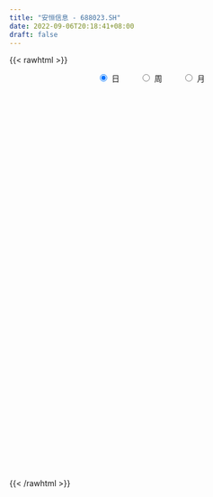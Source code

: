 ```yaml
---
title: "安恒信息 - 688023.SH"
date: 2022-09-06T20:18:41+08:00
draft: false
---
```

{{< rawhtml >}}
    <div style="text-align: center">
        <label style="padding: 1rem;"><input style="margin-right: .5rem" type="radio" name="period" value="D" checked onclick="period_change(this)">日</label>
        <label style="padding: 1rem;"><input style="margin-right: .5rem" type="radio" name="period" value="W" onclick="period_change(this)">周</label>
        <label style="padding: 1rem;"><input style="margin-right: .5rem" type="radio" name="period" value="M" onclick="period_change(this)">月</label>
    </div>
    <div id="chart" style="height: 700px;"></div> 
    <script type="text/javascript">
        const D_v = [1859.23,2088.52,2688.34,5627.14,2031.45,1313.06,3121.5,1952.89,2565.45,2981.91,4839.41,4322.87,3640.34,2289.91,5707.49,3611.85,3937.27,3553.66,1378.68,3774.74,3736.64,3516.9,5113.68,4149.76,2688.32,3609.28,6245.21,4243.65,2592.96,1875.94,5382.58,6802.9,4519.47,3844.53,3920.13,4116.51,8846.35,6455.58,5542.01,3119.39,2970.75,3071.45,5130.83,4036.73,6044.56,5620.81,4337.63,3445.78,4324.47,9385.99,6164.82,20461.79,14353.77,14257.01,11868.02,6959.49,6742.86,5205.38,6010.76,5911.17,4140.18,5893.55,10441.41,5425.42,3670.65,2695.09,3386.25,1843.8,3839.85,2555.7,4054.75,7145.66,3302.87,5325.02,3674.04,8056.56,10021.6,10905.94,5856.95,13487.24,4357.02,3302.72,4359.25,5597.53,2895.0,4866.05,3918.92,3697.18,15077.65,10146.75,8637.64,13052.97,13588.23,7248.81,7883.84,8499.18,5212.57,4321.31,7527.75,8132.76,7173.63,8107.18,7324.73,3991.41,4377.98,9957.5,12032.84,6593.49,7201.17,5438.13,6388.05,6702.77,4365.73,8803.13,9372.01,6443.9,11165.21,8024.87,4563.06,3778.23,5152.37,4237.1,3326.95,3647.36,5201.65,3543.92,8229.46,17064.65,6429.41,11345.92,8224.38,6993.24,6127.87,5647.99,3705.75,3565.77,3522.71,6128.08,4965.7,4296.86,3313.11,4283.7,2625.22,3224.2,2360.33,7220.17,8228.11,4023.2,5174.72,5180.27,5016.22,6037.78,3600.5,4159.27,7557.58,2939.2,7638.57,7033.68,4235.04,5103.37,6988.68,7035.35,4416.2,2775.46,4249.98,3441.77,15016.72,5439.22,3653.89,4271.89,6501.54,2919.53,2542.76,4247.16,2137.95,1210.16,2720.08,2777.48,3725.89,1554.76,2271.34,1713.9,4063.99,3882.45,3634.45,2870.46,1910.95,5097.04,4491.53,3975.49,3118.27,3545.5,2592.84,6040.08,4419.73,6458.36,9448.05,9944.74,9661.5,5048.22,8064.65,4649.9,7530.62,5398.83,5893.91,8966.33,10205.27,9101.29,9064.06,7295.43,4612.84,5459.51,11543.0,5317.13,6688.11,14281.99,10843.38,29450.73,34788.44,24726.27,24011.04,13071.36,20064.86,11663.37,6538.55,11578.62,10075.78,11175.7,15516.5,13221.96,12078.23,8481.68,10715.44,9942.6,7472.38,17533.43,8010.36,7198.96,10086.16,5344.36,4267.68,7771.4,3691.7,5770.19,4586.08,4022.13,5838.5,8121.94,6544.97,7317.75,5510.86,8211.34,8223.9,7073.23,11658.02,11402.48,9628.35,6382.61,6000.95,5199.08,3976.73,9801.57,8796.57,11186.39,15323.01,7210.06,6201.17,4749.16,6991.95,5599.28,6305.43,4061.7,3956.84,6771.18,5601.5,3478.56,5024.4,3160.18,2200.79,2269.72,4478.66,5774.59,8709.36,13930.92,11232.23,10862.74,11191.26,4527.85,4067.58,4267.98,6608.18,6475.93,3945.13,3062.04,7576.34,7372.52,3464.86,4545.98,11432.23,7673.78,5907.93,3227.56,4713.82,5907.83,4643.04,5937.31,6738.21,5581.32,5250.66,8548.68,9607.48,4900.26,6619.05,5694.12,6389.56,5644.82,5459.87,6834.76,8182.2,6319.37,6131.53,3519.05,5301.48,2487.29,5745.08,7132.84,6139.26,9885.89,4601.5,7397.3,4348.08,3433.47,5327.65,4788.4,6481.99,5789.49,4386.51,14477.63,6846.68,8268.93,10008.96,11275.51,7344.86,8908.02,22407.02,29020.65,16478.64,10364.61,7797.44,8402.98,6185.33,6423.69,10005.47,9510.28,5340.39,7084.27,5575.86,10525.5,12438.36,15396.79,7540.76,8709.81,6913.82,5354.95,8210.6,8460.67,8714.03,18311.94,10976.89,6160.85,6300.39,5415.6,4665.59,2882.33,8093.79,5552.23,10150.27,10715.9,11490.33,6097.07,8318.21,8071.07,8170.42,4536.95,4501.85,3460.66,4289.82,5330.12,3892.34,3115.87,4021.3,4869.15,3580.1,3901.51,4286.76,4076.77,5815.27,4833.88,4232.93,3556.17,4490.89,5518.9,7246.0,4325.04,4304.47,7320.28,7460.98,9488.18,6647.38,7531.57,6752.83,9819.31,5326.41,8203.28,7493.24,6079.5,6945.09,4643.44,3321.93,3398.78,3010.21,5624.42,6575.22,6009.54,4360.43,9021.17,5730.9,4065.46,7927.45,6851.98,10120.82,10210.29,17456.02,23587.94,14273.24,12570.56,11056.49,17246.88,8276.46,8551.27,6996.05,8138.78,13663.16,15440.74,10343.2,18941.37,21845.4,10360.78,11106.1,8252.45,20661.49,11773.92,10424.93,18527.62,12158.14,7775.5,6309.7,5984.25,5981.41,8468.24,5680.79,5384.22,4363.59,3142.7,3997.45,5146.98,5592.07,5185.74,3640.05,3523.31,2862.43,4733.81,3849.89,4565.46,6670.37,8636.47,6995.27,15052.84,15572.46,9140.82,10292.21,13090.34,6489.91,5404.94,7165.49,4651.41,5019.08,7076.5,13520.6,8516.49,7896.32,5361.5,4188.81,3497.99,4167.4,5292.37,7289.91,2893.21,6641.83,5635.49]
const D_histogram = [0.0,-0.567977208,-1.3230365338,-1.6671059596,-1.5766615957,-1.7038634234,-2.1841209714,-1.9671711769,-1.1286616215,-0.739036679,-1.2251396124,-1.898090771,-2.4213605495,-2.8752993993,-3.5553763725,-3.1808911513,-2.2305601534,-1.1146438887,-0.3006204601,0.7238133427,0.6913743525,-0.027618018,0.2820443418,0.9075033335,0.8830045214,1.0904876402,2.184973452,2.6441261436,2.4994697272,1.9431440758,2.7138686951,4.0974669088,5.450842929,6.7772113262,7.6730138413,7.7852218509,5.3947415526,2.4146476262,-0.2807653546,-2.0667708732,-2.9629941699,-4.2790778859,-5.1637373557,-5.3567214457,-4.8347514959,-3.7220993726,-3.1403903874,-2.9128883062,-2.5310535943,-0.0877480476,0.9670588096,1.3870058238,0.7980132505,0.5884860434,-0.7220243764,-1.4505783734,-1.8054222015,-1.780785399,-1.1619803632,-0.6217491651,-0.214466967,0.1090454337,-0.2249157268,-0.5802539969,-0.3699983546,-0.4989052321,-0.1381618065,0.2970999015,0.1812149621,0.3318116423,0.6356776333,1.02844269,1.2089347074,1.0635570111,0.9705689644,0.8282027062,0.0835508939,-1.1816367285,-1.8623147114,-1.0275555224,-0.3916035894,0.1032491157,0.5670883757,1.0924567782,0.8414025804,0.8022609271,0.8342621726,0.8843010394,1.4426137544,1.5549583828,1.7280662965,2.4693345637,4.4667295374,5.5143080562,6.3611158875,5.6121866589,4.825754283,4.1921853256,2.5785077431,1.0559212257,0.3557930821,-0.3570912847,0.1529655914,-0.1419357819,-0.7449826851,-0.0311178146,-0.0046535968,-0.2917146279,0.0317649106,-0.2497769472,-1.8224769688,-2.1165306486,-2.6616897204,-3.8267317196,-4.7380645618,-5.3309729297,-5.91910729,-4.9308563519,-3.5567204181,-2.2573651847,-1.4271438493,-1.3875316736,-1.4971185117,-1.2092400803,-1.5678095457,-1.5152981322,-1.4354481948,0.402845033,1.3633908319,2.2276711332,1.9914178049,1.6705505977,1.0039753073,-0.1599731262,-0.4134413939,-0.6295643461,-1.0839315058,-1.6689944623,-1.9179569098,-1.3938327859,-0.4464658471,0.1202032008,0.7539594025,1.1478492001,1.1485980846,1.9736898213,2.4546755401,2.6272703712,2.9304077763,2.9564776937,2.8633233492,2.6669953399,2.246201897,1.6857025923,1.7434748986,1.3138453932,1.757178019,1.9156804627,1.7253520534,1.47750505,1.7552543147,2.1690160838,2.4831263474,2.2589076619,2.398216409,2.4245855012,1.1249842693,0.9552383192,0.7435074598,-0.172450289,-1.3001525759,-1.5195299462,-2.4169368058,-3.3281119046,-3.5065260386,-3.5299559754,-3.9741050034,-3.6030021054,-2.4328521074,-1.7628107028,-1.5924114743,-1.1035811785,-1.9769183406,-2.332084284,-1.5778303161,-1.1099342634,-0.7401353086,-1.1055658524,-1.3536576925,-1.3691616956,-1.6631673306,-2.1042331409,-2.5680745668,-2.4486837808,-1.9127196522,-1.4699675717,-0.1667406047,1.7125390442,3.3514050555,3.8513102153,4.4441079949,4.0232693381,4.5148090282,4.1981523047,4.1311843302,2.5395975181,0.2027952504,-1.2492904211,-2.5962950103,-3.1671977233,-3.2253574709,-3.5044007577,-3.3351262712,-3.2173407858,-3.2551135926,-2.9655351565,-2.7938215115,-0.3360871483,2.5182828715,4.8589799847,7.2270387778,8.4524698125,8.9784136286,8.8009178856,7.8577824969,7.6686150373,6.8008456793,6.814084475,6.8719014257,4.4756039635,2.8180364708,1.6446097358,0.3263235446,-0.6065998925,-1.0000849334,-3.5654769832,-5.1529657471,-5.6247653694,-4.1031503577,-3.5199854213,-3.5335306362,-4.0214467251,-4.0973935231,-4.7205865322,-4.8424432047,-4.1859234914,-3.7722311829,-2.1836562037,-0.593031843,0.5409594726,0.7639152392,1.0482575041,1.9006981336,1.3103130483,2.1237603786,1.2379732139,-0.0999948159,-0.2904220557,-1.4574328492,-1.748914973,-2.1737227082,-0.9879554976,-0.3906249371,0.6728297106,0.7611774349,-0.2913240238,-1.3297734431,-2.2955654928,-1.8089368946,-0.1423375675,1.157634987,1.4244010088,0.7091685895,1.5292332774,1.0748956482,0.5930121104,-0.9479821181,-1.2076648723,-1.3983766323,-1.3807880606,-2.1079086808,-2.703663705,-2.9997228474,-1.2533764044,-1.8887303734,-2.374262671,-3.0700685522,-3.7903795769,-4.0935541487,-4.2300299312,-4.6383435712,-4.033154883,-3.5140586045,-3.0081374107,-1.6851933072,-0.5927705048,0.2730852051,0.5686532412,1.3579059988,1.1383213297,1.2079260251,0.7963415268,0.3952027804,0.0386077837,0.2690728628,0.4859350956,0.0755277007,-0.0353362304,0.4609785489,-0.0140618242,-0.8662251067,-0.9757395447,-0.5320391591,-0.2033450259,-0.4970174782,-1.0685231549,-1.2476208155,-1.0689770029,-0.2728994022,-0.21775079,-0.0639722956,0.0530888987,-0.0965228504,-0.1365447792,-0.9606253981,-1.3117753279,-0.9749613529,-0.0602822753,0.6327114842,0.573351898,0.5203165249,0.2379903385,0.1133861768,-0.11860017,-0.1680584593,-0.191395233,-0.5323808778,-1.3552317963,-2.3087998598,-2.8965704294,-3.7441481685,-3.46609294,-3.3628527798,-3.3816087785,-1.6467828898,0.23906478,1.028883797,1.6215003054,2.062772381,2.8204165384,2.5814933802,2.1776875497,1.2993680135,0.0626911263,-0.0154385112,-0.3869176329,0.0104689531,-0.3302237561,-1.2176643859,-2.3589326607,-2.4683479427,-2.5125222619,-2.3884235408,-1.9876086056,-1.2243416497,-0.929078096,-0.0738667798,0.7449448581,1.5001496037,2.1316352514,2.7044119372,3.1008165655,3.0684566609,2.8424684362,2.0690784399,1.4447104477,0.6783408703,-0.0726720724,-0.1120974498,-0.6534363049,-1.3154862175,-1.1609729541,-0.3003581722,0.3406421044,0.8759839481,1.3175937909,1.7279080886,1.6126123308,1.4963511595,1.2979296852,0.8857000763,0.7260023053,0.6604659061,0.3661460277,0.3795361308,0.004123354,-0.3930111812,-0.9556303387,-1.122517075,-1.3031990755,-1.4296698225,-1.3284788221,-0.9847623142,-0.7619944169,-0.4469246052,-0.1539554309,-0.5088768795,-1.3541410088,-2.0317675796,-2.201684732,-2.2934483362,-1.3095737934,-0.7033153195,-0.2949942783,0.0572374556,0.5503623475,1.0995861195,1.5869419921,1.8857399173,2.040010144,2.1292471117,2.0794850055,2.1331993623,2.300890694,2.3766524002,1.8046652319,1.4288264378,1.1374919599,0.9615805884,0.9160982432,0.949471688,1.1847101616,1.9711456445,3.0362820181,3.0869644348,2.9560685079,2.3132648735,2.1329947985,1.8273000985,1.269780683,0.9751475789,0.9370048439,1.2541330595,1.8784782083,2.0814586617,1.7969056673,1.8500304279,1.5730115594,1.3520814074,1.264789339,1.6011859343,1.5238983698,1.13237849,1.4048784212,1.11116313,0.8391802659,0.4151127136,0.0746352508,-0.3916915089,-1.0928019716,-1.6420883332,-1.7350161708,-1.9798050898,-1.9776010678,-1.7389754679,-1.6312979692,-1.3395885897,-1.3059782642,-1.2433862841,-1.0386319662,-0.9675667068,-0.663365095,-0.4706182411,-0.2584813423,-0.4939989279,-0.3654688321,-0.0038164822,0.8538687619,1.8606786021,2.1521652719,2.745395006,2.9741111533,2.8215718729,2.6486145616,2.1787101167,1.6591387324,1.531390926,1.1380665783,-0.0150643914,-0.9234312457,-1.8373456769,-2.4224810905,-2.7889616315,-2.9730419351,-2.8936306054,-2.8151141607,-2.4298099266,-1.9696237448,-1.233248669,-0.7609680257]
const D_fast = [0.0,-0.70997151,-1.7957899692,-2.556635885,-2.86035692,-3.4135246036,-4.4398123944,-4.7146553941,-4.1583112441,-3.9534454713,-4.7458333078,-5.8933071591,-7.021917075,-8.1946807746,-9.763601841,-10.1843394076,-9.7916484481,-8.9543931555,-8.215524842,-7.0101377035,-6.8697331055,-7.5956299806,-7.2154565353,-6.3631217102,-6.1668693919,-5.6867643631,-4.0460351883,-2.9258509608,-2.4456399455,-2.5161795779,-1.0669877848,1.340977156,4.0570639085,7.0777351373,9.8917911127,11.950304585,10.9085096748,8.5320776549,5.7664733356,3.4637750987,1.8268032595,-0.559049928,-2.7346437367,-4.2668081881,-4.9535261123,-4.7713988322,-4.9747874438,-5.4755074392,-5.7264361258,-3.3050675911,-2.0084960315,-1.2417975613,-1.6312868219,-1.6936925182,-3.1847090321,-4.2759076224,-5.0821070009,-5.5026665481,-5.1743566031,-4.7895626963,-4.43589724,-4.0851234809,-4.475313573,-4.9757153423,-4.8579592888,-5.1115924743,-4.7853895003,-4.2758528169,-4.3464340158,-4.112884425,-3.6500990256,-3.0002232965,-2.5174976022,-2.3969860457,-2.2473318513,-2.1826474329,-2.9064115219,-4.4670083263,-5.6132649871,-5.0353946787,-4.497343643,-3.976678659,-3.3710673051,-2.572584708,-2.6132882607,-2.4518646822,-2.2112978935,-1.9401837669,-1.0212176133,-0.5201333891,0.0849910986,1.4435930067,4.5576703648,6.9838258976,9.4209127009,10.075030137,10.4950363319,10.9095137058,9.9404630591,8.6818568481,8.0706769751,7.2685197871,7.816818061,7.4864327422,6.6971401677,7.4032255847,7.4285264032,7.0685367152,7.3999574814,7.0559713867,5.0276521229,4.204465781,2.9938842791,0.8721593499,-1.2236896327,-3.149341233,-5.2172524158,-5.4617155657,-4.9767597364,-4.2417457992,-3.7683104261,-4.0755811689,-4.5594476349,-4.5738792236,-5.3244010754,-5.6507141949,-5.9297263062,-3.9907218202,-2.6893283132,-1.2681302287,-1.0065291058,-0.9097586635,-1.3253401271,-2.5292818421,-2.8861104583,-3.259624497,-3.9849745332,-4.9872861052,-5.7157377801,-5.5400718528,-4.7043213757,-4.1076015276,-3.2853554753,-2.6045033777,-2.3166049721,-0.99809078,0.0965638239,0.9259762477,1.9617155969,2.7269049377,3.3495814305,3.8200022562,3.9607592876,3.8216856309,4.3153266619,4.2141585048,5.0967856353,5.7342081946,5.9752177988,6.0967470578,6.8133099012,7.7693256913,8.7042175417,9.0447257716,9.783588621,10.4161040886,9.397748924,9.4668125537,9.4409585593,8.4818882382,7.0291478073,6.4298879505,4.9282468895,3.1850438144,2.1299981709,1.2240792402,-0.2135960387,-0.743243667,-0.1813066959,0.048032033,-0.1796716071,0.0332633941,-1.3343033531,-2.2724903676,-1.9126939787,-1.7222814919,-1.5375163641,-2.179338371,-2.7658446343,-3.1236390613,-3.833436529,-4.8005606245,-5.9064206921,-6.3992008512,-6.3414166357,-6.2661564482,-5.0046146323,-2.6972002224,-0.2204829472,1.2422497665,2.9460745448,3.5310532224,5.1512951696,5.8841765223,6.8500046303,5.8933171978,3.6072137427,1.842805466,-0.1532728758,-1.5159750196,-2.3804741349,-3.5356176112,-4.2001246925,-4.8866744035,-5.7382256085,-6.1900309615,-6.7167726944,-4.3430601182,-0.8591193806,2.6963227288,6.8711412164,10.2096897042,12.9802369274,15.0029706558,16.0242808914,17.7522671911,18.5847092529,20.3014691673,22.0772614744,20.7998650031,19.8468066281,19.0845323271,17.8478270221,16.7632536119,16.1197473376,12.662986042,9.7872558413,7.9092648767,8.405092299,8.10826088,7.2113330061,5.7180552359,4.6177600571,2.814420415,1.4819529413,1.0919917817,0.5626262945,1.6052872228,3.0476536228,4.3168848065,4.7308193829,5.2772260239,6.6048411867,6.3420343635,7.6864217884,7.1101279272,5.7471611934,5.4841284397,3.9527594339,3.2240485669,2.2558101546,3.1945884908,3.694262817,4.9259248924,5.2045669754,4.0792345108,2.7083417307,1.1686583078,1.2030526824,2.8340676176,4.4234489188,5.0463151928,4.5083749209,5.7107479281,5.525134211,5.1915037009,3.4135139428,2.8519149705,2.3116090525,1.9840006089,0.7299028186,-0.5417681319,-1.5877579861,-0.1547556442,-1.2622922066,-2.3413901719,-3.8047131912,-5.4726191101,-6.7991822191,-7.9931654844,-9.5610650172,-9.9641650498,-10.3235834223,-10.5696965812,-9.6680508045,-8.7238206283,-7.7896936171,-7.3519622708,-6.2232330134,-6.1582373501,-5.7866511484,-5.999150265,-6.3014883163,-6.6484313671,-6.3506980723,-6.0123520655,-6.4038775353,-6.523575524,-5.9120161075,-6.3905719366,-7.4592914958,-7.8127408199,-7.5020502241,-7.2241923474,-7.6421191693,-8.4807556347,-8.9717584992,-9.0603589372,-8.3325061871,-8.3317952725,-8.194009852,-8.063676433,-8.2374188947,-8.3115770183,-9.3758139867,-10.0549077484,-9.9618341117,-9.0622256029,-8.2110539724,-8.1270755841,-8.050031826,-8.2728604277,-8.3691180453,-8.6307544346,-8.7222273386,-8.7934129205,-9.2674937848,-10.4291526524,-11.9599206808,-13.2718338577,-15.055448639,-15.6439166455,-16.3813896803,-17.2455478736,-15.9224177074,-13.9768038426,-12.9297638763,-11.9317722915,-10.9748071207,-9.5120588287,-9.1056086418,-8.964992585,-9.5184701178,-10.7394742234,-10.8214634887,-11.2896720187,-10.8896681944,-11.3129168426,-12.5047735688,-14.2357750088,-14.9622772765,-15.6345821611,-16.1075893253,-16.2036765414,-15.746494998,-15.6835009683,-14.8467563471,-13.8417084946,-12.7114663481,-11.5470718875,-10.2981922174,-9.1265834477,-8.3918291872,-7.9072003028,-8.1633206892,-8.4265110694,-9.0232954293,-9.7924763901,-9.8599261298,-10.5646240612,-11.5555455281,-11.6912755033,-10.9057502645,-10.1795894618,-9.425251631,-8.6542433405,-7.8119520207,-7.5240946958,-7.2662680772,-7.1402071301,-7.33101172,-7.3092089147,-7.2096288374,-7.4124122089,-7.3041380731,-7.6785200114,-8.1739073419,-8.9754340841,-9.4229500891,-9.9294318584,-10.4133200611,-10.6442487662,-10.5467228369,-10.5144535438,-10.3111148834,-10.0566345668,-10.5387752353,-11.7225746169,-12.9081430825,-13.6284814179,-14.2936071061,-13.6371260117,-13.2066963677,-12.872123896,-12.5055827983,-11.8748673195,-11.0507470176,-10.166655647,-9.3964227425,-8.7321499797,-8.1106012342,-7.640492089,-7.0534778917,-6.3105638864,-5.6406390802,-5.7614599405,-5.7800921251,-5.7870536131,-5.7225698375,-5.5390276219,-5.2682862551,-4.7368702411,-3.4576483471,-1.6334414689,-0.8110179436,-0.2028967435,-0.2673841595,0.0855944652,0.2367247897,-0.003349455,-0.0541956644,0.1419128116,0.7725742921,1.8665389929,2.5898841118,2.7545575342,3.2701899018,3.3864239231,3.503514123,3.7324193893,4.4691124682,4.7727994961,4.6643742389,5.2880937754,5.2721692666,5.209981469,4.8896920951,4.567873445,4.003623808,3.0293128525,2.0695044075,1.5428225272,0.8030823358,0.3108860908,0.1147678237,-0.1853791698,-0.2285669377,-0.5214511783,-0.7697057693,-0.8246094429,-0.9954358602,-0.8570755221,-0.7819832285,-0.6344666653,-0.9934839829,-0.9563210951,-0.5956228658,0.4755295688,1.9475090595,2.7770370473,4.0566155329,5.0288594685,5.5817131563,6.0709094855,6.1456825697,6.0408958685,6.2959957936,6.1871880906,5.030291023,3.8910663573,2.5178155069,1.3270598206,0.2633388718,-0.6640019157,-1.3079982373,-1.9332603327,-2.1554085803,-2.1876283347,-1.7595654261,-1.4775267892]
const D_slow = [0.0,-0.141994302,-0.4727534354,-0.8895299253,-1.2836953243,-1.7096611801,-2.255691423,-2.7474842172,-3.0296496226,-3.2144087923,-3.5206936954,-3.9952163882,-4.6005565255,-5.3193813754,-6.2082254685,-7.0034482563,-7.5610882947,-7.8397492668,-7.9149043819,-7.7339510462,-7.5611074581,-7.5680119626,-7.4975008771,-7.2706250437,-7.0498739134,-6.7772520033,-6.2310086403,-5.5699771044,-4.9451096726,-4.4593236537,-3.7808564799,-2.7564897527,-1.3937790205,0.3005238111,2.2187772714,4.1650827341,5.5137681223,6.1174300288,6.0472386901,5.5305459719,4.7897974294,3.7200279579,2.429093619,1.0899132576,-0.1187746164,-1.0492994596,-1.8343970564,-2.562619133,-3.1953825315,-3.2173195434,-2.975554841,-2.6288033851,-2.4293000725,-2.2821785616,-2.4626846557,-2.825329249,-3.2766847994,-3.7218811492,-4.01237624,-4.1678135312,-4.221430273,-4.1941689146,-4.2503978463,-4.3954613455,-4.4879609341,-4.6126872422,-4.6472276938,-4.5729527184,-4.5276489779,-4.4446960673,-4.285776659,-4.0286659865,-3.7264323096,-3.4605430568,-3.2179008157,-3.0108501392,-2.9899624157,-3.2853715978,-3.7509502757,-4.0078391563,-4.1057400536,-4.0799277747,-3.9381556808,-3.6650414862,-3.4546908411,-3.2541256093,-3.0455600662,-2.8244848063,-2.4638313677,-2.075091772,-1.6430751979,-1.025741557,0.0909408274,1.4695178414,3.0597968133,4.4628434781,5.6692820488,6.7173283802,7.361955316,7.6259356224,7.7148838929,7.6256110718,7.6638524696,7.6283685241,7.4421228529,7.4343433992,7.43318,7.3602513431,7.3681925707,7.3057483339,6.8501290917,6.3209964296,5.6555739995,4.6988910696,3.5143749291,2.1816316967,0.7018548742,-0.5308592138,-1.4200393183,-1.9843806145,-2.3411665768,-2.6880494952,-3.0623291232,-3.3646391432,-3.7565915297,-4.1354160627,-4.4942781114,-4.3935668532,-4.0527191452,-3.4958013619,-2.9979469107,-2.5803092612,-2.3293154344,-2.3693087159,-2.4726690644,-2.6300601509,-2.9010430274,-3.318291643,-3.7977808704,-4.1462390669,-4.2578555286,-4.2278047284,-4.0393148778,-3.7523525778,-3.4652030566,-2.9717806013,-2.3581117163,-1.7012941235,-0.9686921794,-0.229572756,0.4862580813,1.1530069163,1.7145573905,2.1359830386,2.5718517633,2.9003131116,3.3396076163,3.818527732,4.2498657453,4.6192420078,5.0580555865,5.6003096075,6.2210911943,6.7858181098,7.385372212,7.9915185873,8.2727646547,8.5115742345,8.6974510994,8.6543385272,8.3293003832,7.9494178967,7.3451836952,6.5131557191,5.6365242094,4.7540352156,3.7605089647,2.8597584384,2.2515454115,1.8108427358,1.4127398672,1.1368445726,0.6426149875,0.0595939165,-0.3348636626,-0.6123472284,-0.7973810556,-1.0737725187,-1.4121869418,-1.7544773657,-2.1702691984,-2.6963274836,-3.3383461253,-3.9505170705,-4.4286969835,-4.7961888764,-4.8378740276,-4.4097392666,-3.5718880027,-2.6090604489,-1.4980334501,-0.4922161156,0.6364861414,1.6860242176,2.7188203002,3.3537196797,3.4044184923,3.092095887,2.4430221344,1.6512227036,0.8448833359,-0.0312168535,-0.8649984213,-1.6693336177,-2.4831120159,-3.224495805,-3.9229511829,-4.00697297,-3.3774022521,-2.1626572559,-0.3558975614,1.7572198917,4.0018232988,6.2020527702,8.1664983945,10.0836521538,11.7838635736,13.4873846924,15.2053600488,16.3242610396,17.0287701573,17.4399225913,17.5215034774,17.3698535043,17.119832271,16.2284630252,14.9402215884,13.5340302461,12.5082426566,11.6282463013,10.7448636423,9.739501961,8.7151535802,7.5350069472,6.324396146,5.2779152731,4.3348574774,3.7889434265,3.6406854657,3.7759253339,3.9669041437,4.2289685197,4.7041430531,5.0317213152,5.5626614099,5.8721547133,5.8471560093,5.7745504954,5.4101922831,4.9729635399,4.4295328628,4.1825439884,4.0848877541,4.2530951818,4.4433895405,4.3705585346,4.0381151738,3.4642238006,3.011989577,2.9764051851,3.2658139318,3.621914184,3.7992063314,4.1815146507,4.4502385628,4.5984915904,4.3614960609,4.0595798428,3.7099856847,3.3647886696,2.8378114994,2.1618955731,1.4119648613,1.0986207602,0.6264381668,0.0328724991,-0.734644639,-1.6822395332,-2.7056280704,-3.7631355532,-4.922721446,-5.9310101667,-6.8095248179,-7.5615591705,-7.9828574973,-8.1310501235,-8.0627788222,-7.9206155119,-7.5811390122,-7.2965586798,-6.9945771735,-6.7954917918,-6.6966910967,-6.6870391508,-6.6197709351,-6.4982871612,-6.479405236,-6.4882392936,-6.3729946564,-6.3765101124,-6.5930663891,-6.8370012753,-6.970011065,-7.0208473215,-7.1451016911,-7.4122324798,-7.7241376837,-7.9913819344,-8.0596067849,-8.1140444824,-8.1300375563,-8.1167653317,-8.1408960443,-8.1750322391,-8.4151885886,-8.7431324206,-8.9868727588,-9.0019433276,-8.8437654566,-8.7004274821,-8.5703483509,-8.5108507662,-8.482504222,-8.5121542645,-8.5541688794,-8.6020176876,-8.735112907,-9.0739208561,-9.651120821,-10.3752634284,-11.3113004705,-12.1778237055,-13.0185369005,-13.8639390951,-14.2756348176,-14.2158686226,-13.9586476733,-13.553272597,-13.0375795017,-12.3324753671,-11.6871020221,-11.1426801346,-10.8178381313,-10.8021653497,-10.8060249775,-10.9027543857,-10.9001371475,-10.9826930865,-11.287109183,-11.8768423481,-12.4939293338,-13.1220598993,-13.7191657845,-14.2160679359,-14.5221533483,-14.7544228723,-14.7728895672,-14.5866533527,-14.2116159518,-13.6787071389,-13.0026041546,-12.2274000132,-11.460285848,-10.749668739,-10.232399129,-9.8712215171,-9.7016362995,-9.7198043176,-9.7478286801,-9.9111877563,-10.2400593107,-10.5303025492,-10.6053920923,-10.5202315662,-10.3012355791,-9.9718371314,-9.5398601093,-9.1367070266,-8.7626192367,-8.4381368154,-8.2167117963,-8.03521122,-7.8700947435,-7.7785582365,-7.6836742038,-7.6826433654,-7.7808961607,-8.0198037453,-8.3004330141,-8.626232783,-8.9836502386,-9.3157699441,-9.5619605227,-9.7524591269,-9.8641902782,-9.9026791359,-10.0298983558,-10.368433608,-10.8763755029,-11.4267966859,-12.00015877,-12.3275522183,-12.5033810482,-12.5771296177,-12.5628202539,-12.425229667,-12.1503331371,-11.7535976391,-11.2821626598,-10.7721601238,-10.2398483459,-9.7199770945,-9.1866772539,-8.6114545804,-8.0172914804,-7.5661251724,-7.2089185629,-6.924545573,-6.6841504259,-6.4551258651,-6.2177579431,-5.9215804027,-5.4287939916,-4.669723487,-3.8979823783,-3.1589652514,-2.580649033,-2.0474003334,-1.5905753087,-1.273130138,-1.0293432433,-0.7950920323,-0.4815587674,-0.0119392153,0.5084254501,0.9576518669,1.4201594739,1.8134123637,2.1514327156,2.4676300503,2.8679265339,3.2489011263,3.5319957488,3.8832153542,4.1610061366,4.3708012031,4.4745793815,4.4932381942,4.395315317,4.1221148241,3.7115927408,3.2778386981,2.7828874256,2.2884871586,1.8537432917,1.4459187994,1.1110216519,0.7845270859,0.4736805149,0.2140225233,-0.0278691534,-0.1937104271,-0.3113649874,-0.375985323,-0.499485055,-0.590852263,-0.5918063835,-0.3783391931,0.0868304574,0.6248717754,1.3112205269,2.0547483152,2.7601412835,3.4222949239,3.966972453,4.3817571361,4.7646048676,5.0491215122,5.0453554144,4.814497603,4.3551611837,3.7495409111,3.0523005032,2.3090400195,1.5856323681,0.881853828,0.2744013463,-0.2180045899,-0.5263167571,-0.7165587636]
const D_data = [['2020-08-18', 279.0, 281.75, 273.51, 282.02],['2020-08-19', 280.08, 272.85, 272.01, 280.08],['2020-08-20', 274.37, 266.11, 264.99, 274.41],['2020-08-21', 255.01, 266.98, 254.25, 268.0],['2020-08-24', 270.88, 270.28, 262.03, 274.8],['2020-08-25', 270.84, 265.92, 264.2, 274.19],['2020-08-26', 270.18, 258.0, 256.47, 271.99],['2020-08-27', 257.22, 264.0, 254.95, 268.28],['2020-08-28', 264.8, 273.0, 258.16, 275.0],['2020-08-31', 276.08, 269.51, 268.42, 279.8],['2020-09-01', 269.67, 257.0, 254.0, 269.67],['2020-09-02', 256.88, 249.72, 243.68, 258.14],['2020-09-03', 250.04, 246.0, 239.72, 252.45],['2020-09-04', 243.0, 241.38, 238.23, 245.44],['2020-09-07', 241.14, 232.06, 229.0, 246.43],['2020-09-08', 237.86, 240.8, 226.35, 247.29],['2020-09-09', 240.0, 248.4, 232.9, 250.8],['2020-09-10', 250.0, 253.64, 246.01, 262.0],['2020-09-11', 253.63, 253.4, 247.35, 255.86],['2020-09-14', 256.0, 260.08, 255.0, 269.84],['2020-09-15', 260.08, 249.0, 249.0, 260.08],['2020-09-16', 250.1, 237.54, 236.1, 250.1],['2020-09-17', 238.6, 248.35, 233.42, 250.0],['2020-09-18', 246.51, 254.27, 240.41, 257.44],['2020-09-21', 260.0, 247.45, 244.0, 260.0],['2020-09-22', 248.0, 250.66, 244.33, 257.55],['2020-09-23', 255.64, 265.7, 255.64, 270.0],['2020-09-24', 265.86, 263.05, 260.11, 272.0],['2020-09-25', 263.05, 257.65, 255.52, 265.88],['2020-09-28', 257.3, 251.7, 250.89, 263.42],['2020-09-29', 256.63, 270.2, 255.3, 270.64],['2020-09-30', 271.01, 286.0, 271.01, 298.88],['2020-10-09', 296.19, 296.59, 287.43, 297.99],['2020-10-12', 295.0, 308.36, 293.57, 309.99],['2020-10-13', 313.0, 314.98, 306.58, 314.98],['2020-10-14', 314.39, 314.56, 303.2, 316.68],['2020-10-15', 317.7, 282.99, 279.0, 317.7],['2020-10-16', 283.0, 264.99, 258.18, 283.0],['2020-10-19', 264.22, 254.88, 252.51, 265.89],['2020-10-20', 253.43, 254.0, 250.42, 256.24],['2020-10-21', 254.01, 256.59, 251.37, 260.79],['2020-10-22', 258.88, 243.02, 242.0, 258.88],['2020-10-23', 246.99, 239.1, 234.01, 247.99],['2020-10-26', 233.19, 240.87, 230.58, 244.37],['2020-10-27', 244.8, 246.7, 241.21, 258.0],['2020-10-28', 244.51, 255.02, 241.99, 257.95],['2020-10-29', 255.26, 250.0, 244.01, 257.98],['2020-10-30', 251.0, 245.01, 244.7, 253.65],['2020-11-02', 250.0, 246.0, 238.05, 250.0],['2020-11-03', 248.12, 278.0, 243.21, 285.0],['2020-11-04', 266.23, 270.0, 261.35, 277.44],['2020-11-05', 282.32, 266.59, 254.08, 282.33],['2020-11-06', 265.8, 254.0, 245.45, 265.8],['2020-11-09', 256.31, 256.81, 253.1, 262.5],['2020-11-10', 256.8, 238.49, 235.22, 256.8],['2020-11-11', 240.0, 239.0, 233.28, 243.5],['2020-11-12', 240.66, 239.0, 235.32, 245.76],['2020-11-13', 238.1, 240.92, 235.6, 240.96],['2020-11-16', 260.12, 248.38, 238.33, 260.12],['2020-11-17', 251.0, 249.24, 247.68, 255.9],['2020-11-18', 248.09, 249.21, 247.59, 252.99],['2020-11-19', 249.21, 249.5, 243.25, 252.38],['2020-11-20', 252.67, 240.58, 235.01, 252.67],['2020-11-23', 240.7, 237.5, 231.0, 240.7],['2020-11-24', 238.0, 243.18, 235.56, 244.47],['2020-11-25', 242.73, 238.15, 237.12, 244.99],['2020-11-26', 237.0, 244.0, 236.75, 244.0],['2020-11-27', 242.75, 246.5, 240.83, 246.66],['2020-11-30', 250.0, 240.0, 239.12, 250.0],['2020-12-01', 241.37, 243.0, 239.23, 243.38],['2020-12-02', 244.99, 245.92, 241.04, 248.97],['2020-12-03', 247.0, 249.0, 241.0, 252.8],['2020-12-04', 249.68, 248.24, 245.8, 251.0],['2020-12-07', 248.23, 244.65, 243.58, 250.0],['2020-12-08', 245.03, 245.0, 242.0, 246.89],['2020-12-09', 243.1, 244.02, 240.08, 245.9],['2020-12-10', 242.93, 234.0, 231.5, 242.94],['2020-12-11', 235.2, 221.13, 220.32, 236.0],['2020-12-14', 223.55, 221.45, 215.33, 223.55],['2020-12-15', 221.5, 239.15, 221.5, 239.38],['2020-12-16', 237.4, 239.5, 235.96, 241.0],['2020-12-17', 238.92, 240.1, 234.04, 241.8],['2020-12-18', 241.68, 242.01, 235.3, 243.44],['2020-12-21', 240.5, 245.59, 236.48, 245.59],['2020-12-22', 244.76, 236.87, 234.0, 245.89],['2020-12-23', 234.01, 238.92, 234.01, 243.99],['2020-12-24', 239.88, 240.0, 230.37, 242.48],['2020-12-25', 239.38, 240.72, 232.7, 241.7],['2020-12-28', 237.8, 249.3, 231.01, 261.0],['2020-12-29', 251.0, 246.41, 243.03, 258.0],['2020-12-30', 245.18, 249.0, 241.01, 251.5],['2020-12-31', 249.0, 260.1, 247.12, 262.99],['2021-01-04', 261.0, 286.0, 261.0, 287.78],['2021-01-05', 285.99, 286.48, 282.01, 294.49],['2021-01-06', 293.59, 294.2, 286.81, 295.0],['2021-01-07', 292.5, 279.81, 274.97, 292.5],['2021-01-08', 276.38, 280.09, 276.2, 291.31],['2021-01-11', 283.5, 282.66, 279.0, 286.48],['2021-01-12', 278.5, 268.0, 266.0, 280.31],['2021-01-13', 267.65, 263.16, 252.0, 272.82],['2021-01-14', 263.56, 269.1, 260.0, 278.0],['2021-01-15', 270.0, 266.2, 262.0, 275.45],['2021-01-18', 266.5, 281.99, 262.31, 283.7],['2021-01-19', 282.0, 273.58, 271.25, 287.3],['2021-01-20', 273.03, 268.0, 267.0, 275.64],['2021-01-21', 269.0, 285.56, 263.5, 288.0],['2021-01-22', 286.76, 280.0, 269.01, 289.0],['2021-01-25', 277.2, 276.3, 267.37, 281.5],['2021-01-26', 274.0, 285.0, 274.0, 287.0],['2021-01-27', 284.66, 278.49, 277.0, 284.66],['2021-01-28', 276.88, 257.45, 255.76, 277.94],['2021-01-29', 263.42, 267.77, 256.8, 268.01],['2021-02-01', 265.77, 261.28, 258.48, 270.66],['2021-02-02', 255.84, 247.0, 243.02, 262.88],['2021-02-03', 247.01, 241.69, 236.5, 250.01],['2021-02-04', 240.9, 237.96, 233.0, 240.9],['2021-02-05', 236.01, 230.5, 219.9, 240.95],['2021-02-08', 230.51, 247.0, 228.51, 248.55],['2021-02-09', 249.0, 254.7, 246.21, 255.9],['2021-02-10', 255.0, 258.44, 251.32, 265.0],['2021-02-18', 260.37, 256.55, 248.0, 265.0],['2021-02-19', 254.98, 247.51, 247.32, 257.99],['2021-02-22', 248.24, 243.88, 241.25, 251.48],['2021-02-23', 243.01, 247.8, 235.53, 249.52],['2021-02-24', 248.99, 237.88, 234.01, 248.99],['2021-02-25', 238.99, 240.4, 233.5, 242.47],['2021-02-26', 238.47, 239.3, 235.0, 251.99],['2021-03-01', 255.02, 265.5, 255.02, 270.0],['2021-03-02', 265.5, 262.2, 257.2, 269.37],['2021-03-03', 260.2, 266.85, 260.11, 277.9],['2021-03-04', 259.0, 255.99, 253.0, 266.73],['2021-03-05', 250.5, 254.49, 250.5, 267.98],['2021-03-08', 255.89, 248.2, 245.0, 263.69],['2021-03-09', 245.9, 237.0, 236.44, 251.98],['2021-03-10', 240.0, 243.99, 237.0, 246.55],['2021-03-11', 245.51, 242.4, 238.56, 248.76],['2021-03-12', 245.0, 236.51, 234.5, 245.0],['2021-03-15', 240.0, 230.5, 224.99, 240.97],['2021-03-16', 232.9, 230.5, 226.63, 236.31],['2021-03-17', 230.97, 239.04, 228.99, 242.99],['2021-03-18', 236.01, 247.0, 236.01, 248.99],['2021-03-19', 242.79, 245.6, 242.79, 251.86],['2021-03-22', 245.6, 249.46, 244.36, 252.98],['2021-03-23', 250.01, 249.45, 245.0, 252.99],['2021-03-24', 249.99, 246.0, 242.31, 253.49],['2021-03-25', 246.0, 259.37, 243.6, 263.8],['2021-03-26', 259.37, 260.0, 257.31, 265.53],['2021-03-29', 260.0, 259.66, 256.01, 263.0],['2021-03-30', 260.0, 264.63, 259.11, 267.86],['2021-03-31', 262.0, 264.33, 262.0, 269.78],['2021-04-01', 263.0, 265.01, 262.02, 269.02],['2021-04-02', 267.05, 265.27, 264.66, 271.99],['2021-04-06', 265.28, 262.96, 259.67, 268.1],['2021-04-07', 262.95, 260.4, 251.53, 263.98],['2021-04-08', 258.57, 268.5, 257.43, 273.0],['2021-04-09', 268.61, 263.0, 260.01, 271.98],['2021-04-12', 267.87, 275.66, 263.0, 276.66],['2021-04-13', 270.71, 275.71, 270.66, 283.0],['2021-04-14', 277.8, 273.29, 270.0, 278.55],['2021-04-15', 274.99, 273.3, 270.52, 282.35],['2021-04-16', 281.99, 281.96, 273.01, 286.46],['2021-04-19', 281.96, 287.88, 280.23, 295.99],['2021-04-20', 288.72, 291.32, 284.25, 294.92],['2021-04-21', 288.0, 287.65, 285.07, 293.08],['2021-04-22', 286.17, 294.86, 286.17, 296.56],['2021-04-23', 294.85, 296.93, 290.44, 297.76],['2021-04-26', 294.0, 279.44, 272.5, 297.99],['2021-04-27', 281.59, 291.65, 280.62, 293.88],['2021-04-28', 292.6, 292.0, 287.52, 297.99],['2021-04-29', 287.8, 281.58, 279.19, 291.66],['2021-04-30', 279.0, 274.0, 271.0, 285.51],['2021-05-06', 271.0, 281.76, 268.03, 283.0],['2021-05-07', 282.98, 269.74, 269.13, 282.98],['2021-05-10', 267.0, 263.34, 255.08, 269.33],['2021-05-11', 263.41, 267.69, 260.07, 268.49],['2021-05-12', 262.0, 267.0, 261.54, 267.95],['2021-05-13', 262.96, 258.05, 256.68, 263.79],['2021-05-14', 262.99, 265.5, 258.11, 270.89],['2021-05-17', 266.66, 277.64, 264.63, 278.95],['2021-05-18', 277.95, 274.97, 272.31, 279.94],['2021-05-19', 277.99, 269.87, 266.0, 278.75],['2021-05-20', 269.86, 274.75, 267.03, 276.85],['2021-05-21', 276.0, 255.52, 253.2, 279.18],['2021-05-24', 253.53, 257.0, 253.53, 265.99],['2021-05-25', 256.8, 270.4, 256.5, 270.95],['2021-05-26', 270.05, 268.98, 263.5, 274.15],['2021-05-27', 266.27, 269.18, 265.99, 272.0],['2021-05-28', 267.9, 259.1, 257.59, 273.3],['2021-05-31', 261.87, 257.74, 255.62, 265.04],['2021-06-01', 257.88, 258.62, 257.18, 263.71],['2021-06-02', 259.07, 252.79, 252.01, 260.68],['2021-06-03', 251.2, 247.09, 245.5, 254.99],['2021-06-04', 248.0, 242.04, 241.0, 248.0],['2021-06-07', 243.76, 245.88, 238.13, 246.57],['2021-06-08', 246.34, 250.53, 242.12, 251.0],['2021-06-09', 250.0, 250.0, 245.21, 254.95],['2021-06-10', 249.1, 264.18, 245.11, 265.18],['2021-06-11', 266.66, 280.0, 265.03, 281.08],['2021-06-15', 280.31, 288.0, 274.55, 293.88],['2021-06-16', 291.49, 281.98, 279.29, 291.94],['2021-06-17', 281.09, 289.15, 279.6, 292.99],['2021-06-18', 288.94, 280.17, 278.52, 292.99],['2021-06-21', 279.44, 295.24, 279.44, 298.97],['2021-06-22', 296.39, 289.25, 283.78, 300.0],['2021-06-23', 293.59, 295.0, 285.13, 299.48],['2021-06-24', 294.0, 274.5, 268.51, 294.0],['2021-06-25', 272.06, 256.08, 253.0, 276.6],['2021-06-28', 256.58, 256.93, 251.93, 264.8],['2021-06-29', 257.0, 249.5, 245.83, 257.0],['2021-06-30', 248.0, 252.0, 243.36, 257.77],['2021-07-01', 253.74, 254.33, 249.14, 259.07],['2021-07-02', 252.44, 248.0, 245.8, 255.32],['2021-07-05', 248.97, 250.51, 244.02, 259.59],['2021-07-06', 249.97, 247.83, 247.13, 254.96],['2021-07-07', 249.8, 243.2, 242.0, 250.77],['2021-07-08', 244.19, 245.08, 233.3, 249.42],['2021-07-09', 244.0, 242.03, 240.3, 250.99],['2021-07-12', 250.0, 276.0, 246.0, 278.2],['2021-07-13', 283.0, 295.74, 282.2, 315.5],['2021-07-14', 296.0, 305.97, 291.2, 306.05],['2021-07-15', 303.56, 323.77, 303.56, 350.0],['2021-07-16', 327.8, 325.6, 323.45, 343.68],['2021-07-19', 331.55, 329.0, 306.63, 336.55],['2021-07-20', 328.9, 329.0, 316.5, 337.92],['2021-07-21', 328.0, 324.08, 316.01, 330.0],['2021-07-22', 327.99, 338.0, 318.36, 338.0],['2021-07-23', 331.0, 334.0, 323.0, 347.9],['2021-07-26', 334.0, 350.0, 325.71, 357.87],['2021-07-27', 349.52, 358.3, 341.03, 375.1],['2021-07-28', 358.84, 328.0, 324.0, 358.84],['2021-07-29', 334.9, 331.57, 329.01, 350.88],['2021-07-30', 332.59, 334.21, 328.01, 347.9],['2021-08-02', 339.0, 328.92, 320.27, 341.36],['2021-08-03', 330.01, 330.02, 325.16, 346.0],['2021-08-04', 330.0, 335.0, 320.6, 342.0],['2021-08-05', 334.9, 300.29, 291.01, 334.9],['2021-08-06', 298.54, 300.0, 295.0, 310.0],['2021-08-09', 302.71, 306.1, 298.25, 312.98],['2021-08-10', 303.1, 331.89, 303.1, 335.0],['2021-08-11', 333.0, 324.5, 322.01, 335.28],['2021-08-12', 324.44, 317.33, 315.4, 328.68],['2021-08-13', 316.32, 308.45, 304.21, 318.3],['2021-08-16', 308.45, 310.14, 302.02, 311.73],['2021-08-17', 310.64, 299.0, 294.8, 317.0],['2021-08-18', 304.0, 300.41, 293.4, 304.88],['2021-08-19', 300.41, 308.82, 299.0, 315.0],['2021-08-20', 303.75, 306.17, 301.04, 314.02],['2021-08-23', 306.17, 324.52, 306.17, 333.99],['2021-08-24', 326.68, 332.59, 323.22, 335.9],['2021-08-25', 333.66, 334.77, 328.5, 345.99],['2021-08-26', 334.8, 328.11, 326.02, 337.41],['2021-08-27', 300.0, 331.57, 300.0, 338.0],['2021-08-30', 335.01, 343.6, 332.0, 358.18],['2021-08-31', 343.6, 328.21, 325.0, 352.71],['2021-09-01', 326.11, 348.55, 322.0, 357.0],['2021-09-02', 348.25, 329.22, 324.08, 348.6],['2021-09-03', 324.44, 318.81, 303.16, 332.0],['2021-09-06', 310.13, 329.72, 301.41, 331.87],['2021-09-07', 322.0, 313.89, 312.28, 327.99],['2021-09-08', 310.11, 320.36, 308.1, 321.9],['2021-09-09', 323.73, 315.84, 308.03, 323.73],['2021-09-10', 311.11, 337.44, 311.11, 343.5],['2021-09-13', 343.27, 334.94, 330.51, 345.85],['2021-09-14', 339.91, 346.0, 328.3, 349.4],['2021-09-15', 344.0, 338.1, 334.3, 356.52],['2021-09-16', 334.99, 322.0, 322.0, 343.99],['2021-09-17', 329.84, 316.45, 315.0, 332.98],['2021-09-22', 316.5, 311.0, 310.13, 324.48],['2021-09-23', 311.72, 326.72, 304.18, 328.12],['2021-09-24', 322.5, 347.0, 322.5, 348.56],['2021-09-27', 347.61, 351.31, 340.69, 362.0],['2021-09-28', 345.01, 344.14, 336.0, 351.31],['2021-09-29', 346.66, 332.0, 329.0, 346.66],['2021-09-30', 332.0, 353.0, 332.0, 359.53],['2021-10-08', 359.33, 339.68, 338.0, 370.64],['2021-10-11', 335.5, 338.11, 328.61, 342.98],['2021-10-12', 335.35, 319.84, 318.82, 336.7],['2021-10-13', 319.84, 330.75, 319.84, 335.35],['2021-10-14', 338.0, 329.9, 326.08, 338.0],['2021-10-15', 326.12, 331.43, 324.96, 336.73],['2021-10-18', 333.8, 319.21, 313.52, 333.8],['2021-10-19', 313.13, 315.69, 305.01, 322.26],['2021-10-20', 318.57, 314.99, 300.55, 319.0],['2021-10-21', 323.1, 343.0, 323.1, 363.0],['2021-10-22', 343.88, 315.02, 314.0, 343.88],['2021-10-25', 305.02, 312.19, 303.0, 320.98],['2021-10-26', 313.91, 304.11, 295.01, 314.0],['2021-10-27', 304.0, 297.03, 295.63, 311.02],['2021-10-28', 298.02, 296.0, 295.0, 306.0],['2021-10-29', 299.49, 293.09, 284.2, 299.99],['2021-11-01', 297.0, 284.02, 279.02, 297.0],['2021-11-02', 283.73, 293.0, 278.03, 301.73],['2021-11-03', 298.0, 291.03, 288.1, 300.0],['2021-11-04', 288.09, 290.0, 288.09, 298.99],['2021-11-05', 290.95, 302.21, 290.95, 308.66],['2021-11-08', 302.0, 303.81, 301.02, 318.65],['2021-11-09', 304.6, 305.0, 303.91, 311.91],['2021-11-10', 306.79, 300.2, 297.4, 308.5],['2021-11-11', 304.99, 309.0, 303.37, 319.77],['2021-11-12', 307.92, 297.84, 295.72, 314.34],['2021-11-15', 297.0, 300.98, 293.0, 307.0],['2021-11-16', 301.99, 293.84, 292.06, 301.99],['2021-11-17', 293.84, 291.28, 287.78, 296.99],['2021-11-18', 291.25, 289.0, 285.08, 295.17],['2021-11-19', 289.0, 295.19, 288.99, 300.98],['2021-11-22', 292.89, 295.6, 289.0, 299.66],['2021-11-23', 294.49, 286.51, 285.31, 299.6],['2021-11-24', 288.0, 287.94, 282.01, 290.96],['2021-11-25', 288.0, 295.85, 285.69, 301.66],['2021-11-26', 290.12, 283.0, 279.0, 294.98],['2021-11-29', 279.67, 273.39, 271.0, 282.5],['2021-11-30', 274.56, 278.39, 274.0, 282.0],['2021-12-01', 278.4, 284.64, 277.4, 286.88],['2021-12-02', 285.89, 284.0, 280.0, 291.99],['2021-12-03', 286.38, 275.0, 272.69, 286.67],['2021-12-06', 275.44, 267.5, 267.5, 275.96],['2021-12-07', 269.5, 268.37, 264.63, 273.0],['2021-12-08', 265.8, 270.8, 262.5, 271.84],['2021-12-09', 269.8, 279.5, 269.8, 283.55],['2021-12-10', 279.5, 271.17, 271.0, 280.83],['2021-12-13', 274.7, 271.7, 267.11, 275.99],['2021-12-14', 272.68, 270.81, 266.01, 273.2],['2021-12-15', 269.6, 266.2, 266.05, 271.87],['2021-12-16', 265.78, 265.8, 263.15, 268.0],['2021-12-17', 264.44, 252.0, 252.0, 267.0],['2021-12-20', 250.0, 252.6, 250.0, 257.76],['2021-12-21', 254.88, 259.0, 251.5, 264.79],['2021-12-22', 262.19, 267.94, 262.19, 278.44],['2021-12-23', 268.1, 268.48, 264.5, 271.54],['2021-12-24', 267.01, 260.0, 256.88, 269.45],['2021-12-27', 260.1, 258.98, 255.0, 262.73],['2021-12-28', 261.33, 254.28, 254.0, 262.99],['2021-12-29', 254.0, 254.08, 245.61, 256.0],['2021-12-30', 253.3, 250.55, 250.27, 255.84],['2021-12-31', 254.0, 250.74, 245.1, 254.52],['2022-01-04', 250.0, 249.5, 242.99, 252.41],['2022-01-05', 246.6, 243.0, 242.7, 248.23],['2022-01-06', 240.18, 231.77, 227.0, 242.76],['2022-01-07', 231.0, 222.5, 222.0, 235.75],['2022-01-10', 222.0, 219.38, 213.0, 223.5],['2022-01-11', 219.37, 208.01, 207.04, 220.0],['2022-01-12', 210.38, 216.0, 209.33, 218.0],['2022-01-13', 214.22, 210.3, 209.6, 216.85],['2022-01-14', 212.91, 204.37, 203.3, 212.91],['2022-01-17', 211.66, 226.98, 211.01, 230.99],['2022-01-18', 239.16, 236.1, 233.46, 248.92],['2022-01-19', 236.15, 228.12, 226.01, 241.55],['2022-01-20', 225.0, 228.5, 222.99, 235.9],['2022-01-21', 228.46, 228.99, 225.0, 234.0],['2022-01-24', 230.0, 236.36, 226.31, 239.48],['2022-01-25', 233.31, 225.73, 224.95, 236.49],['2022-01-26', 235.4, 222.2, 220.0, 235.4],['2022-01-27', 222.19, 212.6, 210.27, 225.5],['2022-01-28', 215.18, 201.37, 201.11, 215.38],['2022-02-07', 205.4, 210.8, 204.0, 211.95],['2022-02-08', 210.02, 204.19, 200.0, 210.8],['2022-02-09', 203.0, 212.19, 203.0, 214.77],['2022-02-10', 211.37, 201.4, 199.0, 212.95],['2022-02-11', 200.78, 189.0, 188.19, 203.6],['2022-02-14', 187.73, 177.22, 175.1, 187.73],['2022-02-15', 177.55, 183.08, 177.36, 184.87],['2022-02-16', 189.73, 179.65, 178.06, 189.73],['2022-02-17', 179.65, 178.09, 177.22, 182.4],['2022-02-18', 177.24, 179.23, 177.0, 180.41],['2022-02-21', 179.66, 183.59, 179.5, 189.39],['2022-02-22', 183.49, 177.64, 175.85, 183.49],['2022-02-23', 176.8, 185.27, 176.0, 187.49],['2022-02-24', 189.1, 187.53, 185.01, 196.89],['2022-02-25', 192.0, 189.85, 189.46, 198.2],['2022-02-28', 192.12, 191.53, 186.48, 193.94],['2022-03-01', 195.09, 194.1, 188.5, 195.47],['2022-03-02', 193.0, 195.05, 189.21, 196.69],['2022-03-03', 195.97, 191.45, 189.0, 197.53],['2022-03-04', 190.31, 189.11, 188.62, 193.5],['2022-03-07', 186.0, 180.01, 179.81, 189.11],['2022-03-08', 180.01, 178.06, 178.0, 187.0],['2022-03-09', 180.11, 171.96, 168.45, 182.35],['2022-03-10', 180.91, 166.89, 166.19, 180.91],['2022-03-11', 160.65, 172.2, 160.65, 172.6],['2022-03-14', 168.04, 162.62, 162.35, 170.96],['2022-03-15', 161.93, 155.61, 155.61, 163.86],['2022-03-16', 159.2, 161.99, 153.01, 163.56],['2022-03-17', 166.31, 171.5, 164.92, 174.47],['2022-03-18', 169.37, 171.33, 167.01, 172.99],['2022-03-21', 171.54, 172.2, 169.71, 175.82],['2022-03-22', 172.63, 173.11, 169.2, 174.57],['2022-03-23', 173.12, 174.86, 169.22, 177.47],['2022-03-24', 175.9, 169.08, 169.0, 175.9],['2022-03-25', 169.38, 168.41, 168.02, 173.48],['2022-03-28', 165.0, 166.42, 165.0, 170.0],['2022-03-29', 166.0, 161.77, 160.38, 166.64],['2022-03-30', 160.16, 162.87, 160.16, 164.99],['2022-03-31', 161.91, 162.86, 161.7, 167.7],['2022-04-01', 161.04, 158.31, 157.5, 163.04],['2022-04-06', 159.16, 160.6, 158.21, 162.99],['2022-04-07', 158.85, 153.8, 153.33, 161.71],['2022-04-08', 153.43, 150.17, 147.99, 155.75],['2022-04-11', 151.46, 143.82, 142.1, 151.47],['2022-04-12', 142.16, 144.8, 141.0, 146.41],['2022-04-13', 142.59, 141.5, 141.09, 145.79],['2022-04-14', 144.43, 138.99, 137.97, 144.44],['2022-04-15', 137.12, 139.36, 134.18, 141.37],['2022-04-18', 141.9, 141.33, 135.99, 143.58],['2022-04-19', 140.83, 139.27, 137.57, 143.86],['2022-04-20', 141.2, 140.0, 138.41, 141.86],['2022-04-21', 138.58, 139.72, 136.1, 142.69],['2022-04-22', 139.0, 129.74, 129.01, 139.0],['2022-04-25', 121.99, 118.13, 118.13, 128.85],['2022-04-26', 119.47, 113.22, 113.22, 119.93],['2022-04-27', 112.42, 113.99, 109.38, 116.42],['2022-04-28', 113.53, 110.78, 110.0, 118.89],['2022-04-29', 113.0, 123.5, 113.0, 125.2],['2022-05-05', 122.86, 120.5, 119.61, 122.86],['2022-05-06', 118.28, 118.58, 117.1, 128.5],['2022-05-09', 118.4, 118.05, 116.77, 121.39],['2022-05-10', 117.0, 120.57, 114.5, 123.58],['2022-05-11', 120.95, 123.01, 119.51, 126.85],['2022-05-12', 123.0, 124.42, 121.51, 124.84],['2022-05-13', 125.07, 123.94, 121.59, 125.9],['2022-05-16', 123.94, 123.36, 121.0, 126.5],['2022-05-17', 122.99, 123.38, 122.61, 124.95],['2022-05-18', 123.41, 122.01, 122.01, 127.19],['2022-05-19', 121.48, 123.66, 119.0, 126.8],['2022-05-20', 123.5, 126.2, 123.13, 127.9],['2022-05-23', 126.97, 126.4, 125.2, 129.0],['2022-05-24', 126.0, 117.5, 117.22, 127.35],['2022-05-25', 118.32, 117.63, 116.39, 120.48],['2022-05-26', 119.22, 116.9, 115.34, 119.22],['2022-05-27', 118.72, 116.95, 115.55, 118.8],['2022-05-30', 117.03, 117.8, 115.35, 119.36],['2022-05-31', 117.28, 118.6, 114.2, 119.5],['2022-06-01', 118.68, 121.85, 118.68, 123.88],['2022-06-02', 121.5, 131.99, 120.66, 131.99],['2022-06-06', 134.31, 141.8, 132.2, 142.48],['2022-06-07', 140.0, 133.96, 132.25, 141.9],['2022-06-08', 134.54, 133.39, 130.03, 137.76],['2022-06-09', 132.95, 126.58, 126.13, 132.95],['2022-06-10', 125.94, 131.6, 124.68, 131.6],['2022-06-13', 130.01, 130.04, 128.0, 131.08],['2022-06-14', 128.59, 125.58, 122.0, 128.8],['2022-06-15', 125.88, 127.3, 125.88, 130.87],['2022-06-16', 128.01, 130.25, 127.67, 133.55],['2022-06-17', 133.07, 136.25, 130.99, 137.75],['2022-06-20', 137.0, 143.88, 137.0, 144.9],['2022-06-21', 142.99, 142.47, 138.5, 146.6],['2022-06-22', 141.01, 137.8, 133.6, 142.41],['2022-06-23', 140.5, 143.04, 135.5, 143.43],['2022-06-24', 145.98, 139.9, 138.28, 145.98],['2022-06-27', 141.97, 140.71, 139.99, 146.92],['2022-06-28', 141.74, 142.93, 138.31, 145.0],['2022-06-29', 143.45, 150.45, 140.52, 153.88],['2022-06-30', 151.18, 147.66, 147.35, 154.97],['2022-07-01', 147.91, 144.0, 143.6, 150.58],['2022-07-04', 149.66, 153.55, 146.0, 159.01],['2022-07-05', 154.07, 147.98, 146.0, 154.07],['2022-07-06', 146.43, 148.11, 146.42, 152.0],['2022-07-07', 149.6, 145.45, 144.6, 150.22],['2022-07-08', 145.15, 145.26, 145.15, 149.13],['2022-07-11', 146.05, 142.0, 141.15, 146.05],['2022-07-12', 140.6, 135.9, 135.28, 142.44],['2022-07-13', 135.67, 133.87, 133.0, 136.49],['2022-07-14', 128.85, 136.99, 128.55, 139.43],['2022-07-15', 136.98, 133.11, 132.65, 137.62],['2022-07-18', 133.5, 134.32, 131.0, 134.89],['2022-07-19', 133.0, 136.74, 133.0, 138.0],['2022-07-20', 137.9, 134.92, 134.01, 139.99],['2022-07-21', 134.9, 137.3, 133.49, 139.3],['2022-07-22', 137.4, 134.02, 133.01, 138.69],['2022-07-25', 133.06, 133.71, 133.06, 135.49],['2022-07-26', 133.01, 135.35, 131.55, 135.44],['2022-07-27', 135.19, 133.63, 133.31, 136.45],['2022-07-28', 135.0, 136.9, 134.17, 138.85],['2022-07-29', 138.0, 136.36, 134.84, 138.0],['2022-08-01', 134.7, 137.36, 132.21, 138.78],['2022-08-02', 136.0, 131.32, 130.1, 136.88],['2022-08-03', 130.11, 135.17, 130.11, 139.49],['2022-08-04', 136.18, 139.19, 136.05, 141.79],['2022-08-05', 140.42, 148.99, 139.2, 150.88],['2022-08-08', 148.99, 156.99, 148.02, 157.0],['2022-08-09', 157.0, 153.21, 151.0, 157.0],['2022-08-10', 153.26, 161.5, 151.81, 162.87],['2022-08-11', 161.55, 161.7, 158.27, 163.89],['2022-08-12', 162.37, 159.8, 159.5, 162.67],['2022-08-15', 159.22, 161.3, 158.0, 163.8],['2022-08-16', 160.15, 158.3, 157.88, 165.75],['2022-08-17', 159.7, 157.13, 157.0, 160.8],['2022-08-18', 158.75, 162.22, 155.58, 163.58],['2022-08-19', 161.0, 159.25, 159.07, 168.65],['2022-08-22', 158.0, 146.7, 146.63, 158.0],['2022-08-23', 148.0, 144.5, 143.61, 148.69],['2022-08-24', 146.07, 139.03, 139.02, 146.12],['2022-08-25', 139.0, 137.95, 136.18, 140.11],['2022-08-26', 138.18, 136.5, 136.46, 141.4],['2022-08-29', 135.1, 135.36, 134.08, 138.0],['2022-08-30', 135.11, 136.3, 134.3, 137.89],['2022-08-31', 136.8, 134.6, 133.25, 137.9],['2022-09-01', 133.92, 137.68, 133.92, 139.55],['2022-09-02', 136.72, 139.15, 136.06, 140.8],['2022-09-05', 138.88, 144.52, 135.25, 145.9],['2022-09-06', 146.0, 143.6, 141.66, 147.5]]
const W_v = [315833.92,168257.59,93599.68,74038.89,37118.5,51374.5,68434.96,42163.88,38830.9,43447.94,39715.97,30386.16,42465.19,56501.62,52634.82,46378.09,40399.28,38415.24,49668.47,35475.99,27109.84,22324.17,23052.07,17447.12,20094.73,23831.9,21766.93,29447.68,26528.68,16856.62,15983.48,14448.84,10706.31,24883.93,30177.75,24025.89,22577.14,32422.17,27810.85,20614.87,14882.06,10984.35,18074.44,18188.95,20291.72,19379.42,14061.42,4519.47,27183.1,19834.43,23485.51,54690.84,45032.76,32397.07,17021.21,20898.83,37983.16,31363.18,20974.68,46915.01,42432.63,35262.63,37684.46,32323.61,40149.98,16366.16,9389.47,23949.34,50057.6,22570.09,22987.45,23658.03,25432.19,18256.55,30999.34,21918.76,34883.26,5462.29,13092.83,13329.88,17395.35,17723.63,36310.96,27424.27,37994.96,35533.13,48673.61,126047.84,59921.18,60474.07,53674.21,34668.56,23908.6,35706.86,47985.98,31360.94,48717.2,17340.39,21095.15,5601.5,16133.65,44125.76,34917.41,27667.62,34489.37,24400.18,32056.18,33210.47,32441.02,23184.43,35156.79,24379.59,31500.31,45806.28,86068.36,40527.75,40964.38,43916.13,54674.13,25424.76,46002.52,35193.72,21474.79,19487.93,14178.8,22632.77,30656.77,40239.27,13529.69,28483.2,24618.17,31105.41,44639.11,78735.11,45625.72,76931.49,62218.89,50755.21,29878.25,23064.94,18609.49,41920.41,54585.74,29317.42,39483.72,23140.88,12277.32]
const W_histogram = [0.0,-0.0485014245,-0.1547438349,-1.2344801526,-1.7602846391,-1.2940320511,1.456040293,2.8984493407,3.3196817185,5.0789161233,6.6380576507,7.1408257214,9.5375033262,12.6630790134,13.5320066158,11.6592919054,9.0906490136,6.585841763,5.7676887036,4.3637800526,2.6768020711,0.0663816409,-0.1692316899,-0.6969013384,0.7135664853,2.4425607554,4.1779945557,5.4532070427,3.6937438479,2.5015241793,1.0751654746,1.2189557154,1.9383467055,2.7453636022,2.9984212331,0.1623448587,-2.8572630022,-4.4237493019,-4.4320330636,-4.4480472925,-5.605370932,-5.8908456217,-8.0035676626,-8.3475759644,-8.2574964139,-7.7210582855,-5.3218473016,-3.0021291271,-3.5394637423,-5.466909713,-6.1227487453,-5.7366756304,-6.1131715538,-6.120924247,-5.4837000181,-4.7298804702,-5.7728569481,-4.8115886195,-4.0483607723,-2.1209323828,0.4789181801,1.2007074701,2.471901407,2.3540056937,-0.2317237703,-0.0666174053,-0.6664363417,-1.5391491493,-1.0403161355,-1.822435241,-1.6347324846,-0.5064061815,0.5708349399,1.0770998659,2.5513428048,4.2945658534,3.686520148,2.8196929583,1.8309567638,0.447155041,-0.2473765637,-1.7901112775,-0.2682826757,0.6835200267,-0.3216279365,-1.4782092944,-2.5310518558,2.2563211949,5.6509498398,7.4591349057,5.964574956,5.1871327831,4.2033348856,4.8986622131,4.1635354007,4.5641111361,3.1166660112,3.8688535595,4.3847557924,3.4825635094,2.0544495561,-0.153872461,-3.087372686,-4.333046425,-5.306547341,-5.9365620014,-6.9135496086,-7.7736444429,-8.2315481929,-9.3735638914,-9.1292111816,-9.1094045433,-10.4218744128,-11.8316374065,-10.4733079168,-10.7611615322,-11.0679748268,-11.1794359417,-9.8358887581,-8.3533522055,-7.8743094695,-7.007766957,-6.0586267744,-5.5518734594,-5.2112280449,-5.1510687596,-5.1821830477,-5.0413598337,-4.704422115,-3.5954585424,-2.2503778047,-1.5572270015,0.2446509278,1.6617359598,3.0812079128,4.3569245164,5.494450516,6.2919652003,5.9644248084,5.7687564582,5.7441113035,6.4715438834,7.5013328935,7.9245840989,6.5106677645,5.6254997708,5.2201931053]
const W_fast = [0.0,-0.0606267806,-0.2055551497,-1.5939115056,-2.5597871518,-2.4170425766,0.6970398407,2.8640612236,4.115214031,7.1441774667,10.3628334067,12.6508079078,17.4318613441,23.7232067846,27.9751360411,29.017244307,28.7212636686,27.8629168588,28.4866859752,28.1737223374,27.1559448737,24.5621198537,24.2841986004,23.5823036173,25.1711630623,27.5107975213,30.2907299605,32.9292442082,32.0932169753,31.5263783516,30.3688110156,30.8173401852,32.0213178516,33.5146756489,34.5173385881,31.7218484284,27.9879248169,25.3155011917,24.1992091641,23.0711831121,20.5125167396,18.7543306445,14.640716688,12.2098143951,10.235519842,8.8416933991,9.9104425576,11.4796284503,10.0574278995,6.7632545005,4.5767282819,3.5286324892,1.6238436774,0.0858599225,-0.6478408532,-1.0764914228,-3.5626821377,-3.8043109641,-4.0531733099,-2.6559780161,0.0636020918,1.0855682493,2.974737538,3.4453432481,0.8016828415,0.9501348552,0.1837068334,-1.0737932615,-0.8350392817,-2.0727671974,-2.2937475621,-1.2920228044,-0.0720729481,0.7034669445,2.8155455846,5.6324100965,5.9459944281,5.7840904779,5.2530934745,3.9810805119,3.2247047662,1.2344422331,2.689200166,3.8118828751,2.7263279278,1.2001942462,-0.4854112792,4.8660420702,9.6734081751,13.3463769675,13.3429607568,13.8623017796,13.9293376035,15.8493304842,16.1550875221,17.6966910415,17.0284124194,18.7478133575,20.3599045385,20.3283531329,19.4138515686,17.1670614362,13.4617180398,11.1327826946,8.8326449432,6.7184897826,4.0131147731,1.2096088282,-1.3061819701,-4.7915886414,-6.829538727,-9.0870832245,-13.0050216972,-17.3726940426,-18.632691532,-21.6108355305,-24.6846425318,-27.5909626322,-28.7063876381,-29.3121891369,-30.8017237683,-31.6871229949,-32.2526395059,-33.1338545558,-34.0960161526,-35.3236240572,-36.6502841072,-37.7698008516,-38.6089686617,-38.3988697247,-37.6163834381,-37.3125393853,-35.4494987241,-33.6169797021,-31.4272057709,-29.0622580382,-26.5511194096,-24.1806134253,-23.0170476151,-21.7705268507,-20.3591441795,-18.0138256288,-15.1087033953,-12.7043061651,-12.4905555584,-11.9693486095,-11.0696069986]
const W_slow = [0.0,-0.0121253561,-0.0508113148,-0.359431353,-0.7995025128,-1.1230105255,-0.7590004523,-0.0343881171,0.7955323125,2.0652613434,3.724775756,5.5099821864,7.8943580179,11.0601277713,14.4431294252,17.3579524016,19.630614655,21.2770750957,22.7189972716,23.8099422848,24.4791428026,24.4957382128,24.4534302903,24.2792049557,24.457596577,25.0682367659,26.1127354048,27.4760371655,28.3994731275,29.0248541723,29.2936455409,29.5983844698,30.0829711462,30.7693120467,31.518917355,31.5595035697,30.8451878191,29.7392504936,28.6312422277,27.5192304046,26.1178876716,24.6451762662,22.6442843505,20.5573903594,18.493016256,16.5627516846,15.2322898592,14.4817575774,13.5968916418,12.2301642136,10.6994770272,9.2653081196,7.7370152312,6.2067841694,4.8358591649,3.6533890474,2.2101748104,1.0072776555,-0.0048125376,-0.5350456333,-0.4153160883,-0.1151392208,0.502836131,1.0913375544,1.0334066118,1.0167522605,0.8501431751,0.4653558878,0.2052768539,-0.2503319564,-0.6590150775,-0.7856166229,-0.6429078879,-0.3736329215,0.2642027798,1.3378442431,2.2594742801,2.9643975197,3.4221367106,3.5339254709,3.47208133,3.0245535106,2.9574828417,3.1283628483,3.0479558642,2.6784035406,2.0456405767,2.6097208754,4.0224583353,5.8872420618,7.3783858008,8.6751689965,9.7260027179,10.9506682712,11.9915521214,13.1325799054,13.9117464082,14.8789597981,15.9751487462,16.8457896235,17.3594020125,17.3209338973,16.5490907258,15.4658291195,14.1391922843,12.6550517839,10.9266643818,8.9832532711,6.9253662228,4.58197525,2.2996724546,0.0223213188,-2.5831472844,-5.5410566361,-8.1593836153,-10.8496739983,-13.616667705,-16.4115266904,-18.87049888,-20.9588369314,-22.9274142987,-24.679356038,-26.1940127316,-27.5819810964,-28.8847881076,-30.1725552976,-31.4681010595,-32.7284410179,-33.9045465467,-34.8034111823,-35.3660056334,-35.7553123838,-35.6941496519,-35.2787156619,-34.5084136837,-33.4191825546,-32.0455699256,-30.4725786256,-28.9814724235,-27.5392833089,-26.103255483,-24.4853695122,-22.6100362888,-20.6288902641,-19.001223323,-17.5948483803,-16.2898001039]
const W_data = [['2019-11-08', 75.0, 120.0, 68.68, 120.5],['2019-11-15', 116.0, 119.24, 103.52, 133.5],['2019-11-22', 117.45, 118.01, 108.18, 123.62],['2019-11-29', 120.0, 102.0, 99.59, 123.88],['2019-12-06', 101.58, 103.3, 101.5, 111.0],['2019-12-13', 102.0, 114.21, 101.5, 126.68],['2019-12-20', 114.98, 151.5, 113.61, 156.88],['2019-12-27', 148.0, 148.18, 140.51, 161.09],['2020-01-03', 143.73, 142.99, 136.28, 151.88],['2020-01-10', 141.0, 169.26, 139.01, 178.0],['2020-01-17', 167.79, 180.88, 162.0, 187.7],['2020-01-23', 177.55, 179.43, 170.0, 196.05],['2020-02-07', 160.0, 218.7, 147.29, 224.79],['2020-02-14', 221.6, 253.1, 202.0, 283.55],['2020-02-21', 254.0, 248.0, 215.63, 256.0],['2020-02-28', 244.0, 223.3, 209.01, 245.0],['2020-03-06', 228.0, 213.5, 205.88, 264.33],['2020-03-13', 210.0, 209.75, 181.0, 211.52],['2020-03-20', 214.0, 229.98, 192.6, 249.45],['2020-03-27', 220.02, 224.0, 206.88, 245.8],['2020-04-03', 222.0, 218.34, 194.01, 224.0],['2020-04-10', 225.8, 199.7, 193.0, 237.9],['2020-04-17', 200.89, 225.2, 195.3, 234.65],['2020-04-24', 225.94, 222.6, 218.0, 235.24],['2020-04-30', 221.0, 252.78, 203.0, 253.89],['2020-05-08', 249.6, 270.1, 242.78, 299.44],['2020-05-15', 270.5, 285.9, 260.27, 287.37],['2020-05-22', 275.0, 296.0, 275.0, 317.0],['2020-05-29', 293.51, 264.31, 255.6, 296.0],['2020-06-05', 267.93, 270.0, 267.93, 297.31],['2020-06-12', 271.84, 265.56, 251.11, 277.77],['2020-06-19', 268.74, 286.89, 255.58, 289.83],['2020-06-24', 288.15, 301.98, 288.0, 316.33],['2020-07-03', 298.9, 313.45, 283.33, 322.0],['2020-07-10', 308.0, 316.14, 297.02, 340.0],['2020-07-17', 317.0, 276.18, 270.0, 338.77],['2020-07-24', 277.98, 261.36, 260.0, 318.0],['2020-07-31', 266.0, 268.53, 255.0, 278.99],['2020-08-07', 273.9, 284.4, 268.0, 317.68],['2020-08-14', 281.55, 284.68, 261.55, 295.0],['2020-08-21', 283.1, 266.98, 254.25, 284.07],['2020-08-28', 270.88, 273.0, 254.95, 275.0],['2020-09-04', 276.08, 241.38, 238.23, 279.8],['2020-09-11', 241.14, 253.4, 226.35, 262.0],['2020-09-18', 256.0, 254.27, 233.42, 269.84],['2020-09-25', 260.0, 257.65, 244.0, 272.0],['2020-09-30', 257.3, 286.0, 250.89, 298.88],['2020-10-09', 296.19, 296.59, 287.43, 297.99],['2020-10-16', 295.0, 264.99, 258.18, 317.7],['2020-10-23', 264.22, 239.1, 234.01, 265.89],['2020-10-30', 233.19, 245.01, 230.58, 258.0],['2020-11-06', 250.0, 254.0, 238.05, 285.0],['2020-11-13', 256.31, 240.92, 233.28, 262.5],['2020-11-20', 260.12, 240.58, 235.01, 260.12],['2020-11-27', 240.7, 246.5, 231.0, 246.66],['2020-12-04', 250.0, 248.24, 239.12, 252.8],['2020-12-11', 248.23, 221.13, 220.32, 250.0],['2020-12-18', 223.55, 242.01, 215.33, 243.44],['2020-12-25', 240.5, 240.72, 230.37, 245.89],['2020-12-31', 237.8, 260.1, 231.01, 262.99],['2021-01-08', 261.0, 280.09, 261.0, 295.0],['2021-01-15', 283.5, 266.2, 252.0, 286.48],['2021-01-22', 266.5, 280.0, 262.31, 289.0],['2021-01-29', 277.2, 267.77, 255.76, 287.0],['2021-02-05', 265.77, 230.5, 219.9, 270.66],['2021-02-10', 230.51, 258.44, 228.51, 265.0],['2021-02-19', 260.37, 247.51, 247.32, 265.0],['2021-02-26', 248.24, 239.3, 233.5, 251.99],['2021-03-05', 255.02, 254.49, 250.5, 277.9],['2021-03-12', 255.89, 236.51, 234.5, 263.69],['2021-03-19', 240.0, 245.6, 224.99, 251.86],['2021-03-26', 245.6, 260.0, 242.31, 265.53],['2021-04-02', 260.0, 265.27, 256.01, 271.99],['2021-04-09', 265.28, 263.0, 251.53, 273.0],['2021-04-16', 267.87, 281.96, 263.0, 286.46],['2021-04-23', 281.96, 296.93, 280.23, 297.76],['2021-04-30', 294.0, 274.0, 271.0, 297.99],['2021-05-07', 271.0, 269.74, 268.03, 283.0],['2021-05-14', 267.0, 265.5, 255.08, 270.89],['2021-05-21', 266.66, 255.52, 253.2, 279.94],['2021-05-28', 253.53, 259.1, 253.53, 274.15],['2021-06-04', 261.87, 242.04, 241.0, 265.04],['2021-06-11', 243.76, 280.0, 238.13, 281.08],['2021-06-18', 280.31, 280.17, 274.55, 293.88],['2021-06-25', 279.44, 256.08, 253.0, 300.0],['2021-07-02', 256.58, 248.0, 243.36, 264.8],['2021-07-09', 248.97, 242.03, 233.3, 259.59],['2021-07-16', 250.0, 325.6, 246.0, 350.0],['2021-07-23', 331.55, 334.0, 306.63, 347.9],['2021-07-30', 334.0, 334.21, 324.0, 375.1],['2021-08-06', 339.0, 300.0, 291.01, 346.0],['2021-08-13', 302.71, 308.45, 298.25, 335.28],['2021-08-20', 308.45, 306.17, 293.4, 317.0],['2021-08-27', 306.17, 331.57, 300.0, 345.99],['2021-09-03', 335.01, 318.81, 303.16, 358.18],['2021-09-10', 310.13, 337.44, 301.41, 343.5],['2021-09-17', 343.27, 316.45, 315.0, 356.52],['2021-09-24', 316.5, 347.0, 304.18, 348.56],['2021-09-30', 347.61, 353.0, 329.0, 362.0],['2021-10-08', 359.33, 339.68, 338.0, 370.64],['2021-10-15', 335.5, 331.43, 318.82, 342.98],['2021-10-22', 333.8, 315.02, 300.55, 363.0],['2021-10-29', 305.02, 293.09, 284.2, 320.98],['2021-11-05', 297.0, 302.21, 278.03, 308.66],['2021-11-12', 302.0, 297.84, 295.72, 319.77],['2021-11-19', 297.0, 295.19, 285.08, 307.0],['2021-11-26', 292.89, 283.0, 279.0, 301.66],['2021-12-03', 279.67, 275.0, 271.0, 291.99],['2021-12-10', 275.44, 271.17, 262.5, 283.55],['2021-12-17', 274.7, 252.0, 252.0, 275.99],['2021-12-24', 250.0, 260.0, 250.0, 278.44],['2021-12-31', 260.1, 250.74, 245.1, 262.99],['2022-01-07', 250.0, 222.5, 222.0, 252.41],['2022-01-14', 222.0, 204.37, 203.3, 223.5],['2022-01-21', 211.66, 228.99, 211.01, 248.92],['2022-01-28', 230.0, 201.37, 201.11, 239.48],['2022-02-11', 205.4, 189.0, 188.19, 214.77],['2022-02-18', 187.73, 179.23, 175.1, 189.73],['2022-02-25', 179.66, 189.85, 175.85, 198.2],['2022-03-04', 192.12, 189.11, 186.48, 197.53],['2022-03-11', 186.0, 172.2, 160.65, 189.11],['2022-03-18', 168.04, 171.33, 153.01, 174.47],['2022-03-25', 171.54, 168.41, 168.02, 177.47],['2022-04-01', 165.0, 158.31, 157.5, 170.0],['2022-04-08', 159.16, 150.17, 147.99, 162.99],['2022-04-15', 151.46, 139.36, 134.18, 151.47],['2022-04-22', 141.9, 129.74, 129.01, 143.86],['2022-04-29', 121.99, 123.5, 109.38, 128.85],['2022-05-06', 122.86, 118.58, 117.1, 128.5],['2022-05-13', 118.4, 123.94, 114.5, 126.85],['2022-05-20', 123.94, 126.2, 119.0, 127.9],['2022-05-27', 126.97, 116.95, 115.34, 129.0],['2022-06-02', 117.03, 131.99, 114.2, 131.99],['2022-06-10', 134.31, 131.6, 124.68, 142.48],['2022-06-17', 130.01, 136.25, 122.0, 137.75],['2022-06-24', 137.0, 139.9, 133.6, 146.6],['2022-07-01', 141.97, 144.0, 138.31, 154.97],['2022-07-08', 149.66, 145.26, 144.6, 159.01],['2022-07-15', 146.05, 133.11, 128.55, 146.05],['2022-07-22', 133.5, 134.02, 131.0, 139.99],['2022-07-29', 133.06, 136.36, 131.55, 138.85],['2022-08-05', 134.7, 148.99, 130.1, 150.88],['2022-08-12', 148.99, 159.8, 148.02, 163.89],['2022-08-19', 159.22, 159.25, 155.58, 168.65],['2022-08-26', 158.0, 136.5, 136.18, 158.0],['2022-09-02', 135.1, 139.15, 133.25, 140.8],['2022-09-09', 138.88, 143.6, 135.25, 147.5]]
const M_v = [651730.0799999998,217096.87,134375.94,197979.72,177896.15,96090.76,101575.19,68426.79,123655.34,77274.04,87014.04,75022.51,152981.73,154295.01,147703.33,89854.95,133651.36,117111.91,53771.88,140423.07,305189.0499999999,163255.36,151202.53,100778.32,133121.09,133864.56,203902.7,145715.49,137521.36,111609.12,114709.27,280752.59,132732.82,178265.05,22460.44]
const M_histogram = [0.0,2.4250712251,6.3287359031,11.2234437175,12.0428811935,15.3481322623,17.2430809519,20.1614369234,18.2279943269,15.8883900873,14.3704566299,9.7461105866,5.6910873633,3.7949660711,2.5494974393,-0.5350463773,-1.1951255139,-1.2785101032,-2.6479406043,-4.0742549428,0.16059637,2.0920365774,4.4386717356,1.5070557966,-1.6974238254,-5.727514975,-11.4368848907,-15.3507203739,-19.1006791496,-23.1900206591,-25.0256992088,-23.1283096793,-21.5135365091,-19.5026966615,-16.6178927877]
const M_fast = [0.0,3.0313390313,8.5171876852,16.2177564289,20.0479142033,27.1901983377,33.3959172653,41.3546324677,43.9781884528,45.6106817351,47.6853624351,45.4975440384,42.865292656,41.9179128816,41.3098186096,38.0915131987,37.1326526835,36.7296405685,34.6982249163,32.2533468422,36.5283472474,38.9827965992,42.4390996913,39.8842477014,36.255412123,30.7934422297,22.2248510913,14.4733355146,5.9482069515,-3.9386397227,-12.0307430747,-15.9154309649,-19.6790419221,-22.5438762398,-23.813545563]
const M_slow = [0.0,0.6062678063,2.188451782,4.9943127114,8.0050330098,11.8420660754,16.1528363134,21.1931955442,25.7501941259,29.7222916478,33.3149058052,35.7514334519,37.1742052927,38.1229468105,38.7603211703,38.626559576,38.3277781975,38.0081506717,37.3461655206,36.3276017849,36.3677508774,36.8907600218,38.0004279557,38.3771919048,37.9528359485,36.5209572047,33.661735982,29.8240558886,25.0488861011,19.2513809364,12.9949561342,7.2128787143,1.8344945871,-3.0411795783,-7.1956527753]
const M_data = [['2019-11-29', 75.0, 102.0, 68.68, 133.5],['2019-12-31', 101.58, 140.0, 101.5, 161.09],['2020-01-23', 140.98, 179.43, 137.01, 196.05],['2020-02-28', 160.0, 223.3, 147.29, 283.55],['2020-03-31', 228.0, 198.0, 181.0, 264.33],['2020-04-30', 196.8, 252.78, 193.0, 253.89],['2020-05-29', 249.6, 264.31, 242.78, 317.0],['2020-06-30', 267.93, 307.9, 251.11, 316.33],['2020-07-31', 306.0, 268.53, 255.0, 340.0],['2020-08-31', 273.9, 269.51, 254.25, 317.68],['2020-09-30', 269.67, 286.0, 226.35, 298.88],['2020-10-30', 296.19, 245.01, 230.58, 317.7],['2020-11-30', 250.0, 240.0, 231.0, 285.0],['2020-12-31', 241.37, 260.1, 215.33, 262.99],['2021-01-29', 261.0, 267.77, 252.0, 295.0],['2021-02-26', 265.77, 239.3, 219.9, 270.66],['2021-03-31', 255.02, 264.33, 224.99, 277.9],['2021-04-30', 263.0, 274.0, 251.53, 297.99],['2021-05-31', 271.0, 257.74, 253.2, 283.0],['2021-06-30', 257.88, 252.0, 238.13, 300.0],['2021-07-30', 253.74, 334.21, 233.3, 375.1],['2021-08-31', 339.0, 328.21, 291.01, 358.18],['2021-09-30', 326.11, 353.0, 301.41, 362.0],['2021-10-29', 359.33, 293.09, 284.2, 370.64],['2021-11-30', 297.0, 278.39, 271.0, 319.77],['2021-12-31', 278.4, 250.74, 245.1, 291.99],['2022-01-28', 250.0, 201.37, 201.11, 252.41],['2022-02-28', 205.4, 191.53, 175.1, 214.77],['2022-03-31', 195.09, 162.86, 153.01, 197.53],['2022-04-29', 161.04, 123.5, 109.38, 163.04],['2022-05-31', 122.86, 118.6, 114.2, 129.0],['2022-06-30', 118.68, 147.66, 118.68, 154.97],['2022-07-29', 147.91, 136.36, 128.55, 159.01],['2022-08-31', 134.7, 134.6, 130.1, 168.65],['2022-09-30', 133.92, 143.6, 133.92, 147.5]]
        const D_a = [null,null,null,254.25,null,null,null,null,null,279.8,null,null,null,null,null,226.35,null,null,null,null,null,null,null,null,null,null,null,null,null,null,null,null,null,null,null,null,317.7,null,null,null,null,null,null,230.58,null,null,null,null,null,285.0,null,null,null,null,null,null,null,null,null,null,null,null,null,231.0,null,null,null,null,null,null,null,252.8,null,null,null,null,null,null,215.33,null,null,null,null,null,null,null,null,null,null,null,null,null,null,null,295.0,null,null,null,null,252.0,null,null,null,null,null,null,289.0,null,null,null,null,null,null,null,null,null,219.9,null,null,null,null,null,null,null,null,null,null,null,null,277.9,null,null,null,null,null,null,null,224.99,null,null,null,null,null,null,null,null,null,null,null,null,null,null,null,null,null,null,null,null,null,null,null,null,null,null,null,null,297.99,null,null,null,null,null,null,null,null,null,null,null,null,null,null,null,null,null,null,null,null,null,null,null,null,null,null,238.13,null,null,null,null,null,null,null,null,null,300.0,null,null,null,null,null,null,null,null,null,null,null,233.3,null,null,null,null,null,null,null,null,null,null,null,null,375.1,null,null,null,null,null,null,291.01,null,null,null,null,null,null,null,null,null,null,null,null,null,null,null,null,358.18,null,null,null,null,301.41,null,null,null,null,null,null,null,null,null,null,null,null,null,null,null,null,370.64,null,null,null,null,null,null,null,null,null,null,null,null,null,null,null,null,278.03,null,null,null,null,null,null,319.77,null,null,null,null,null,null,null,null,null,null,null,null,null,null,null,null,null,null,null,null,null,null,null,null,null,null,null,null,null,null,null,null,null,null,null,null,null,null,null,null,null,null,null,null,203.3,null,null,null,null,null,239.48,null,null,null,null,null,null,null,null,null,175.1,null,null,null,null,null,null,null,null,198.2,null,null,null,null,null,null,null,null,null,null,null,null,153.01,null,null,null,null,177.47,null,null,null,null,null,null,null,null,null,null,null,null,null,null,null,null,null,null,null,null,null,null,109.38,null,null,null,null,null,null,null,null,null,null,null,null,null,null,null,null,null,null,null,null,null,null,null,142.48,null,null,null,null,null,122.0,null,null,null,null,null,null,null,null,null,null,null,null,null,159.01,null,null,null,null,null,null,null,128.55,null,null,null,139.99,null,null,null,null,null,null,null,null,130.1,null,null,null,null,null,null,null,null,null,null,null,null,168.65,null,null,null,null,null,null,null,133.25,null,null,null,null]
const W_a = [null,null,null,null,null,null,null,null,null,null,null,null,null,283.55,null,null,null,null,null,null,null,193.0,null,null,null,null,null,null,null,null,null,null,null,null,340.0,null,null,null,null,null,null,null,null,226.35,null,null,null,null,null,null,null,285.0,null,null,null,null,null,215.33,null,null,null,null,289.0,null,null,null,null,null,null,null,224.99,null,null,null,null,null,297.99,null,null,null,null,null,null,null,null,null,233.3,null,null,null,null,null,null,null,null,null,null,null,null,370.64,null,null,null,null,null,null,null,null,null,null,null,null,null,null,null,null,null,null,null,null,null,null,null,null,null,null,null,109.38,null,null,null,null,null,null,null,null,null,null,null,null,null,null,null,168.65,null,null,null]
const M_a = [null,null,null,null,null,null,null,null,340.0,null,null,null,null,215.33,null,null,null,null,null,null,375.1,null,null,null,null,null,null,null,null,109.38,null,null,null,null,null]
        const D_b = [[{ coord: ['2020-08-21', 279.8] }, { coord: ['2020-11-03', 254.25] }],[{ coord: ['2020-11-23', 252.8] }, { coord: ['2021-07-08', 231.0] }],[{ coord: ['2021-07-27', 358.18] }, { coord: ['2021-11-11', 301.41] }],[{ coord: ['2022-02-14', 177.47] }, { coord: ['2022-03-23', 175.1] }],[{ coord: ['2022-04-27', 142.48] }, { coord: ['2022-08-19', 122.0] }]]
const W_b = [[{ coord: ['2020-02-14', 283.55] }, { coord: ['2021-10-08', 226.35] }]]
const M_b = [[{ coord: ['2020-07-31', 340.0] }, { coord: ['2022-04-29', 215.33] }]]
    </script>
{{< /rawhtml >}}